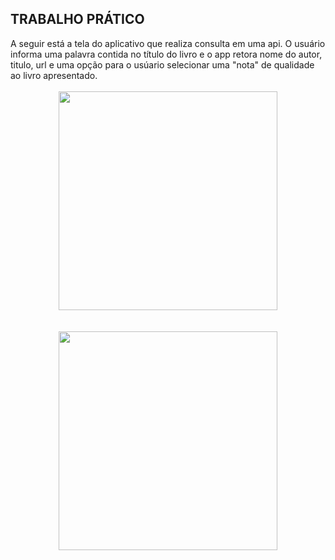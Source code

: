 ## TRABALHO PRÁTICO 
<Div>A seguir está a tela do aplicativo que realiza consulta em uma api. O usuário informa uma palavra contida no
  título do livro e o app retora nome do autor, titulo, url e uma opção para o usúario selecionar uma "nota" de qualidade ao livro 
  apresentado.
</Div>
</br>
<Div align="center">
  <Img src="https://github.com/SilasRSA/Mobile-ap2/assets/79548192/0009d766-757d-462f-9677-e1261f7098b8" width="350">
</Div>
</br>
</br>
<Div align="center">
  <Img src="https://github.com/SilasRSA/Mobile-ap2/assets/79548192/f155e05d-0c93-4f47-a0e9-f1a5e4651b00" width="350">
</Div>




